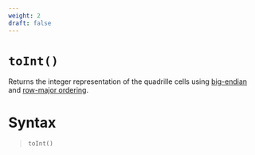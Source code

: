 ```yaml
---
weight: 2
draft: false
---
```


# `toInt()`

Returns the integer representation of the quadrille cells using [big-endian](https://en.wikipedia.org/wiki/Endianness) and [row-major ordering](https://en.wikipedia.org/wiki/Row-_and_column-major_order).

# Syntax

> `toInt()`